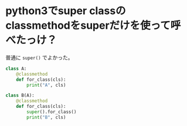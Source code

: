 # python3でsuper classのclassmethodをsuperだけを使って呼べたっけ？

普通に `super()` でよかった。

```python
class A:
    @classmethod
    def for_class(cls):
        print("A", cls)

class B(A):
    @classmethod
    def for_class(cls):
        super().for_class()
        print("B", cls)
```
